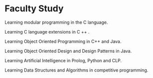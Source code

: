 # Faculty Study

Learning modular programming in the C language.

Learning C language extensions in C ++ .

Learning Object Oriented Programming in C++ and Java. 

Learning Object Oriented Design and Design Patterns in  Java.

Learning Artificial Intelligence in Prolog, Python and CLP.

Learning Data Structures and Algorithms in competitive programming.

